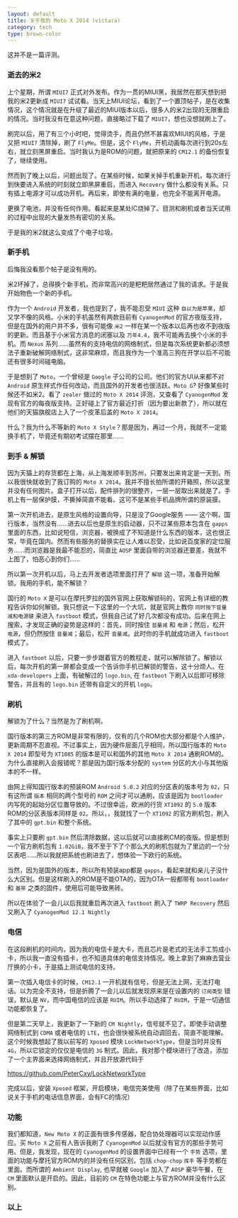 ```yaml
---
layout: default
title: 关于我的 Moto X 2014 (victara)
category: tech
type: brown-color
---
```

这并不是一篇评测。

### 逝去的米2

上个星期，所谓 `MIUI7` 正式对外发布。作为一贯的MIUI黑，我居然在那天想到把我的米2更新成 `MIUI7` 试试看。当天上MIUI论坛，看到了一个置顶帖子，是在收集情况，这个情况就是在升级了最近的MIUI版本以后，很多人的米2出现的无限重启的情况。当时我没有在意这种问题，直接略过下载了 `MIUI7`，想也没想就刷上了。

刷完以后，用了有三个小时吧，觉得烫手，而且仍然不甚喜欢MIUI的风格，于是又把 `MIUI7` 清除掉，刷了 `FlyMe`。但是，这个 `FlyMe`，开机动画每次进行到20s左右，就立刻黑屏重启。当时我认为是ROM的问题，就把原来的 `CM12.1` 的备份恢复了，继续使用。

然而到了晚上以后，问题出现了。在某些时候，如果关掉手机重新开机，每次进行到快要进入系统的时刻就立即黑屏重启，而进入 `Recovery` 做什么都没有关系。只有插上电源才可以成功开机。再后来，即使有满的电量，也完全不能离开电源。

更换了电池，并没有任何作用。看起来是某处IC烧掉了。目测和刷机或者当天试用的过程中出现的大量发热有密切的关系。

于是我的米2就这么变成了个电子垃圾。

### 新手机

后悔我没看那个帖子是没有用的。

米2坏掉了，总得换个新手机，而非常高兴的是粑粑居然通过了我的请求。于是我开始物色一个新的手机。

作为一个 `Android` 开发者，我也提到了，我不能忍受 `MIUI` 这种 `自以为是苹果`，却又学不像的风格。小米的手机虽然有两款目前有 `CyanogenMod` 的官方夜版支持，但是在国外的用户并不多，很有可能像 `米2` 一样在某一个版本以后再也收不到夜版的更新。而且基于小米官方消息的闭塞以及 `万年4.4`，我不可能再去换个小米的手机。而 `Nexus` 系列……虽然有的支持电信的网络制式，但是每次系统更新都必须想法子重新破解网络制式，这非常麻烦，而且我作为一个准高三狗在开学以后不可能还有很多时间碰电脑。

于是想到了 `Moto`，一个曾经是 `Google` 子公司的公司。他们的官方UI从来都不对 `Android` 原生样式作任何改动，而且国外的开发者也很活跃。`Moto G`? 好像某些时候还不如米2。看了 `zealer` 做过的 `Moto X 2014` 评测，又查看了 `CyanogenMod` 发现有官方的每夜版支持。正好碰上了官方最近打折（因为要出新款了），所以就在他们的天猫旗舰店上入了一个皮革后盖的 `Moto X 2014`。

什么？我为什么不等新的 `Moto X Style`？那是因为，再过一个月，我就不一定能换手机了，毕竟还有期初考试摆在那里……

### 到手 & 解锁

因为天猫上的存货都在上海，从上海发顺丰到苏州，只要发出来肯定是一天到。所以我很快就收到了我订购的 `Moto X 2014`。我并不擅长拍所谓的开箱照，所以这里并没有任何图片。盒子打开以后，配件排列的很整齐，一层一层取出来就是了。手机上有一层保护膜，不撕掉简直不能看。这可不是某些手机品牌所谓的原装膜。

第一次开机进去，是原生风格的设置向导，只是没了Google服务 —— 这个啊，国行版本，当然没有……进去以后也是原生的启动器，只不过某些原本包含在 `gapps` 里面的东西，比如说短信，浏览器，被换成了不知道是什么东西的版本，这也很正常，毕竟在国内。然而有些服务的替换实在让人难以忍受，比如说百度家的定位服务……而浏览器是我最不能忍的，简直比 `AOSP` 里面自带的浏览器还要差，我就不上图了，怕恶心到你们……

所以第一次开机以后，马上去开发者选项里面打开了 `解锁` 这一项，准备开始解锁。我用的手机，能不解锁？

国行的 `Moto X` 是可以在摩托罗拉的国外官网上获取解锁码的，官网上有详细的教程告诉你如何解锁。我只想说一下这里的一个大坑，就是官网上教你 `同时按下音量减和电源键` 来进入 `fastboot` 模式，但我自己试了好几次都没有成功。后来在网上搜索，才发现正确的姿势是这样的：首先，同时按住 `音量减` 和 `电源`；然后，松开 `电源`，但仍然按住 `音量减`；最后，松开 `音量减`。此时你的手机就成功进入 `fastboot` 模式了。

进入 `fastboot` 以后，只要一步步跟着官方的教程走，就可以解除锁了。解锁以后，每次开机的第一屏都会变成一个告诉你手机已解锁的警告，这十分烦人。在 `xda-developers` 上面，有破解过的 `logo.bin`, 在 `fastboot` 下刷入以后即可移除警告，并且有的 `logo.bin` 还带有自定义的开机 `logo`。

### 刷机

解锁为了什么？当然是为了刷机啊。

国行版本的第三方ROM是非常有限的，仅有的几个ROM也大部分都是个人维护，更新周期不忍直视。不过事实上，因为硬件层面几乎相同，所以国行版本的 `Moto X 2014` 即型号为 `XT1085` 的版本是可以和国外的其他 `Moto X 2014` 通刷ROM的。为什么直接刷入会报错呢？那是因为国行版本分配的 `system` 分区的大小与其他版本的不一样。

由网上得知国行版本的预装ROM `Android 5.0.2` 对应的分区表的版本号为 `02`，只有这所谓 `版本` 相同的两个型号的 `ROM` 之间才可以通刷，应该是因为 `bootloader` 内写死的起始分区位置导致的。不过很幸运，欧洲的行货 `XT1092` 的 `5.0` 版本ROM的分区表版本同样是 `02`。所以，，我就找了一个 `XT1092` 的官方刷机包，刷入了其中的 `gpt.bin` 和整个系统。

事实上只要刷 `gpt.bin` 然后清除数据，这以后就可以直接刷CM的夜版。但是想到一个官方刷机包有 `1.02GiB`，我不至于下了个那么大的刷机包就为了里边的一个分区表吧……所以我就把系统也刷进去了，想体验一下欧行的系统。

当然，因为是国外的版本，所以所有预装app都是 `gapps`，看起来就和亲儿子没什么大区别。但是这样刷入的ROM是不能OTA的，因为OTA一般都带有 `bootloader` 和 `基带` 之类的固件，使用后可能导致黑砖。

所以在体验了一会儿以后我就重启再次进入 `fastboot` 刷入了 `TWRP Recovery` 然后又刷入了 `CyanogenMod 12.1 Nightly`

### 电信

在这段刷机的时间内，因为我的电信卡是大卡，而且芯片是老式的无法手工剪成小卡，所以我一直没有插卡，也不知道具体的电信支持情况。晚上拿到了麻麻去营业厅换的小卡，于是插上测试电信的支持。

第一次插入电信卡的时候，`CM12.1` 一开机就有信号，但是无法上网，无法打电话。以为完全不支持，但是折腾了一会儿以后就发现原来是在设置内的 `订阅类型` 错误，默认是 `NV`，而中国电信的应该是 `RUIM`。所以手动选择了 `RUIM`，于是一切通信功能都恢复了。

但是第二天早上，我更新了一下新的 `CM Nightly`，信号就不见了。即使手动调整网络制式到 `CDMA` 或者电信的 `LTE`，也会很快被系统自动调回去，简直不能理解。这个时候我想起了我以前写的 `Xposed` 模块 `LockNetworkType`，但是当时并没有 `4G`，所以它锁定的仅仅是电信的 `3G` 制式。因此，我对那个模块进行了改造，添加了一个主界面来选择网络制式，并且开放源代码于

<https://github.com/PeterCxy/LockNetworkType>

完成以后，安装 `Xposed` 框架，开启模块，电信完美使用（除了在某些界面，比如说关于手机的电话信息界面，会有FC的情况）

### 功能

我们都知道，`New Moto X` 的正面有很多传感器，配合协处理器可以实现动作感应。买 `Moto X` 之前有人告诉我刷了 `CyanogenMod` 以后就没有官方的那些手势可用。但是，我发现，现在的 `CyanogenMod` 的设置界面中已经有一个 `手势` 选项，里面的功能与摩托官方ROM内的并没有任何区别，包括 `chop-chop` `挥手` 等手势都在里面。而所谓的 `Ambient Display`, 也早就被 `Google` 加入了 `AOSP` 豪华午餐，在 `CM` 里面默认是开启的。因此，目前的 `CM` 在特色功能上与官方ROM并没有什么区别。

### 以上
